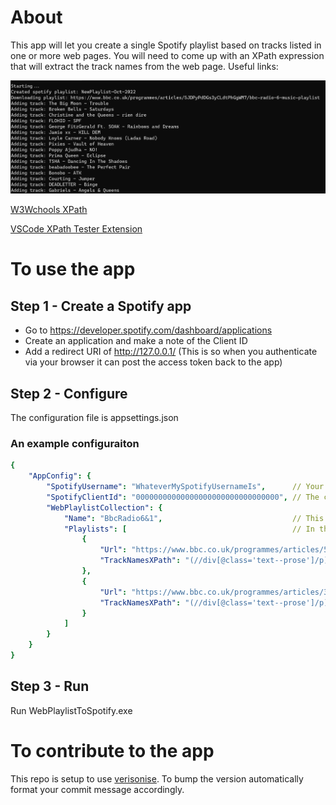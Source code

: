 # About

This app will let you create a single Spotify playlist based on tracks listed in one or more web pages. You will need to come up with an XPath expression that will extract the track names from the web page. Useful links:

![App Screenshot](AppScreenshot.png)

[W3Wchools XPath](https://www.w3schools.com/xml/xpath_intro.asp)

[VSCode XPath Tester Extension](https://marketplace.visualstudio.com/items?itemName=creinbacher.xpathtester)

# To use the app

## Step 1 - Create a Spotify app

* Go to https://developer.spotify.com/dashboard/applications
* Create an application and make a note of the Client ID
* Add a redirect URI of http://127.0.0.1/ (This is so when you authenticate via your browser it can post the access token back to the app)

## Step 2 - Configure

The configuration file is appsettings.json

### An example configuraiton

```yaml
{
    "AppConfig": {
        "SpotifyUsername": "WhateverMySpotifyUsernameIs",      // Your Spotify username or email
        "SpotifyClientId": "00000000000000000000000000000000", // The client ID of the applicaiton you created in your Spotify developer dashboard
        "WebPlaylistCollection": {
            "Name": "BbcRadio6&1",                             // This will be used in the naming of the new Spotify playlist
            "Playlists": [                                     // In this example we will import tracks from 2 playlists
                {
                    "Url": "https://www.bbc.co.uk/programmes/articles/5JDPyPdDGs3yCLdtPhGgWM7/bbc-radio-6-music-playlist",                // URL of the first playlist 
                    "TrackNamesXPath": "(//div[@class='text--prose']/p)[position()>1]"                                                    // XPath to extract track names
                },
                {
                    "Url": "https://www.bbc.co.uk/programmes/articles/3tqPdBWF9yMbTrfjWvfKV8t/radio-1-playlist",                          // URL of the second playlist 
                    "TrackNamesXPath": "(//div[@class='text--prose']/p)[position()>1]/descendant-or-self::*[contains(text(),'-')]/text()" // XPath to extract track names
                }
            ]
        }
    }
}
```

## Step 3 - Run

Run WebPlaylistToSpotify.exe

# To contribute to the app

This repo is setup to use [verisonise](https://github.com/versionize/versionize). To bump the version automatically format your commit message accordingly.